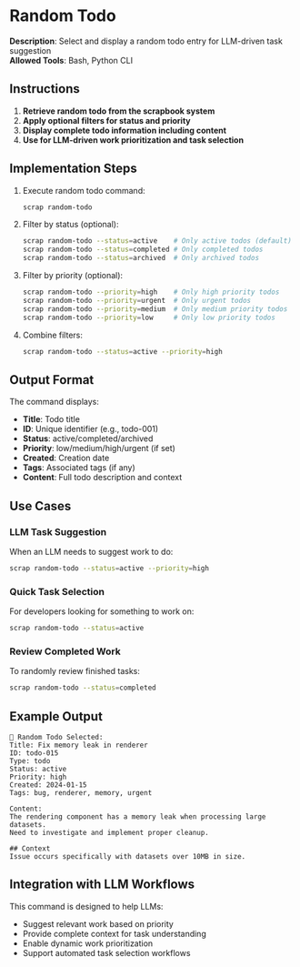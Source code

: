 # Random Todo

**Description**: Select and display a random todo entry for LLM-driven task suggestion  
**Allowed Tools**: Bash, Python CLI

## Instructions

1. **Retrieve random todo from the scrapbook system**
2. **Apply optional filters for status and priority**
3. **Display complete todo information including content**
4. **Use for LLM-driven work prioritization and task selection**

## Implementation Steps

1. Execute random todo command:
   ```bash
   scrap random-todo
   ```

2. Filter by status (optional):
   ```bash
   scrap random-todo --status=active    # Only active todos (default)
   scrap random-todo --status=completed # Only completed todos
   scrap random-todo --status=archived  # Only archived todos
   ```

3. Filter by priority (optional):
   ```bash
   scrap random-todo --priority=high    # Only high priority todos
   scrap random-todo --priority=urgent  # Only urgent todos
   scrap random-todo --priority=medium  # Only medium priority todos
   scrap random-todo --priority=low     # Only low priority todos
   ```

4. Combine filters:
   ```bash
   scrap random-todo --status=active --priority=high
   ```

## Output Format

The command displays:
- **Title**: Todo title
- **ID**: Unique identifier (e.g., todo-001)
- **Status**: active/completed/archived
- **Priority**: low/medium/high/urgent (if set)
- **Created**: Creation date
- **Tags**: Associated tags (if any)
- **Content**: Full todo description and context

## Use Cases

### LLM Task Suggestion
When an LLM needs to suggest work to do:
```bash
scrap random-todo --status=active --priority=high
```

### Quick Task Selection
For developers looking for something to work on:
```bash
scrap random-todo --status=active
```

### Review Completed Work
To randomly review finished tasks:
```bash
scrap random-todo --status=completed
```

## Example Output

```
🎯 Random Todo Selected:
Title: Fix memory leak in renderer
ID: todo-015
Type: todo
Status: active
Priority: high
Created: 2024-01-15
Tags: bug, renderer, memory, urgent

Content:
The rendering component has a memory leak when processing large datasets. 
Need to investigate and implement proper cleanup.

## Context
Issue occurs specifically with datasets over 10MB in size.
```

## Integration with LLM Workflows

This command is designed to help LLMs:
- Suggest relevant work based on priority
- Provide complete context for task understanding
- Enable dynamic work prioritization
- Support automated task selection workflows
